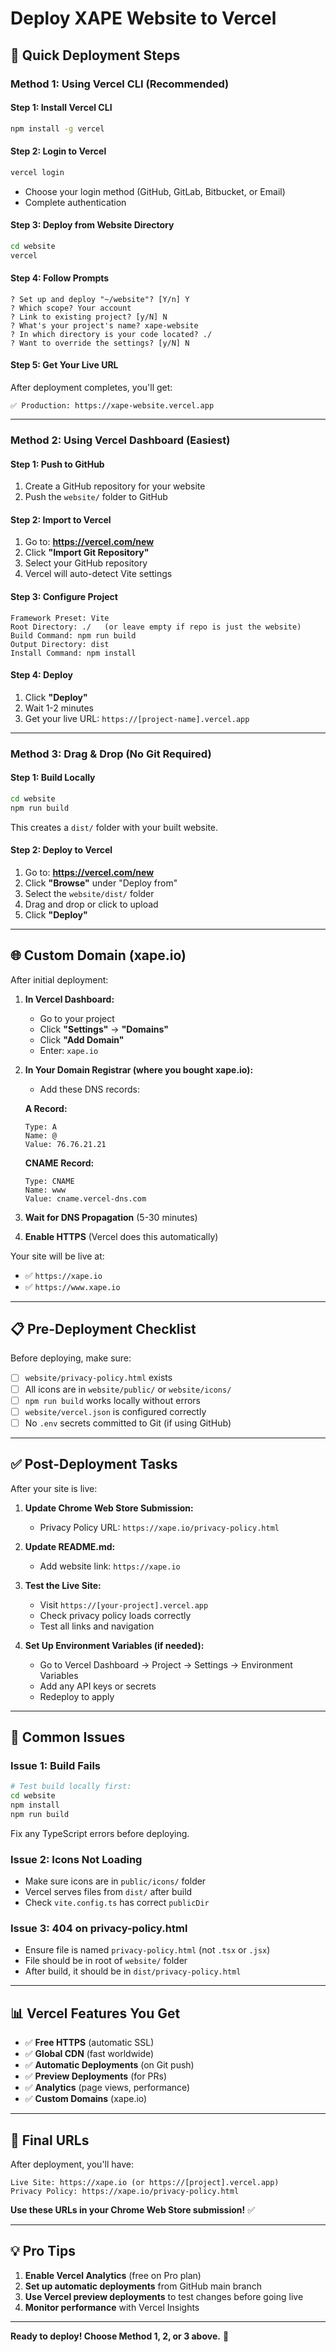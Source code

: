 # Deploy XAPE Website to Vercel

## 🚀 **Quick Deployment Steps**

### **Method 1: Using Vercel CLI (Recommended)**

#### **Step 1: Install Vercel CLI**
```bash
npm install -g vercel
```

#### **Step 2: Login to Vercel**
```bash
vercel login
```
- Choose your login method (GitHub, GitLab, Bitbucket, or Email)
- Complete authentication

#### **Step 3: Deploy from Website Directory**
```bash
cd website
vercel
```

#### **Step 4: Follow Prompts**
```
? Set up and deploy "~/website"? [Y/n] Y
? Which scope? Your account
? Link to existing project? [y/N] N
? What's your project's name? xape-website
? In which directory is your code located? ./
? Want to override the settings? [y/N] N
```

#### **Step 5: Get Your Live URL**
After deployment completes, you'll get:
```
✅ Production: https://xape-website.vercel.app
```

---

### **Method 2: Using Vercel Dashboard (Easiest)**

#### **Step 1: Push to GitHub**
1. Create a GitHub repository for your website
2. Push the `website/` folder to GitHub

#### **Step 2: Import to Vercel**
1. Go to: **https://vercel.com/new**
2. Click **"Import Git Repository"**
3. Select your GitHub repository
4. Vercel will auto-detect Vite settings

#### **Step 3: Configure Project**
```
Framework Preset: Vite
Root Directory: ./   (or leave empty if repo is just the website)
Build Command: npm run build
Output Directory: dist
Install Command: npm install
```

#### **Step 4: Deploy**
1. Click **"Deploy"**
2. Wait 1-2 minutes
3. Get your live URL: `https://[project-name].vercel.app`

---

### **Method 3: Drag & Drop (No Git Required)**

#### **Step 1: Build Locally**
```bash
cd website
npm run build
```

This creates a `dist/` folder with your built website.

#### **Step 2: Deploy to Vercel**
1. Go to: **https://vercel.com/new**
2. Click **"Browse"** under "Deploy from"
3. Select the `website/dist/` folder
4. Drag and drop or click to upload
5. Click **"Deploy"**

---

## 🌐 **Custom Domain (xape.io)**

After initial deployment:

1. **In Vercel Dashboard:**
   - Go to your project
   - Click **"Settings"** → **"Domains"**
   - Click **"Add Domain"**
   - Enter: `xape.io`

2. **In Your Domain Registrar (where you bought xape.io):**
   - Add these DNS records:
   
   **A Record:**
   ```
   Type: A
   Name: @
   Value: 76.76.21.21
   ```

   **CNAME Record:**
   ```
   Type: CNAME
   Name: www
   Value: cname.vercel-dns.com
   ```

3. **Wait for DNS Propagation** (5-30 minutes)

4. **Enable HTTPS** (Vercel does this automatically)

Your site will be live at:
- ✅ `https://xape.io`
- ✅ `https://www.xape.io`

---

## 📋 **Pre-Deployment Checklist**

Before deploying, make sure:

- [ ] `website/privacy-policy.html` exists
- [ ] All icons are in `website/public/` or `website/icons/`
- [ ] `npm run build` works locally without errors
- [ ] `website/vercel.json` is configured correctly
- [ ] No `.env` secrets committed to Git (if using GitHub)

---

## ✅ **Post-Deployment Tasks**

After your site is live:

1. **Update Chrome Web Store Submission:**
   - Privacy Policy URL: `https://xape.io/privacy-policy.html`

2. **Update README.md:**
   - Add website link: `https://xape.io`

3. **Test the Live Site:**
   - Visit `https://[your-project].vercel.app`
   - Check privacy policy loads correctly
   - Test all links and navigation

4. **Set Up Environment Variables (if needed):**
   - Go to Vercel Dashboard → Project → Settings → Environment Variables
   - Add any API keys or secrets
   - Redeploy to apply

---

## 🐛 **Common Issues**

### **Issue 1: Build Fails**
```bash
# Test build locally first:
cd website
npm install
npm run build
```
Fix any TypeScript errors before deploying.

### **Issue 2: Icons Not Loading**
- Make sure icons are in `public/icons/` folder
- Vercel serves files from `dist/` after build
- Check `vite.config.ts` has correct `publicDir`

### **Issue 3: 404 on privacy-policy.html**
- Ensure file is named `privacy-policy.html` (not `.tsx` or `.jsx`)
- File should be in root of `website/` folder
- After build, it should be in `dist/privacy-policy.html`

---

## 📊 **Vercel Features You Get**

- ✅ **Free HTTPS** (automatic SSL)
- ✅ **Global CDN** (fast worldwide)
- ✅ **Automatic Deployments** (on Git push)
- ✅ **Preview Deployments** (for PRs)
- ✅ **Analytics** (page views, performance)
- ✅ **Custom Domains** (xape.io)

---

## 🎯 **Final URLs**

After deployment, you'll have:

```
Live Site: https://xape.io (or https://[project].vercel.app)
Privacy Policy: https://xape.io/privacy-policy.html
```

**Use these URLs in your Chrome Web Store submission!** ✅

---

## 💡 **Pro Tips**

1. **Enable Vercel Analytics** (free on Pro plan)
2. **Set up automatic deployments** from GitHub main branch
3. **Use Vercel preview deployments** to test changes before going live
4. **Monitor performance** with Vercel Insights

---

**Ready to deploy! Choose Method 1, 2, or 3 above.** 🚀

